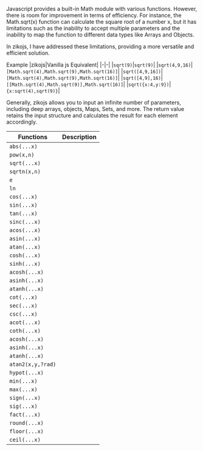 Javascript provides a built-in Math module with various functions. However, there is room for improvement in terms of efficiency. For instance, the Math.sqrt(x) function can calculate the square root of a number x, but it has limitations such as the inability to accept multiple parameters and the inability to map the function to different data types like Arrays and Objects.

In zikojs, I have addressed these limitations, providing a more versatile and efficient solution.

Example 
|zikojs|Vanilla js Equivalent|
|-|-|
|`sqrt(9)`|`sqrt(9)`|
|`sqrt(4,9,16)`|`[Math.sqrt(4),Math.sqrt(9),Math.sqrt(16)]`|
|`sqrt([4,9,16])`|`[Math.sqrt(4),Math.sqrt(9),Math.sqrt(16)]`|
|`sqrt([4,9],16)`|`[[Math.sqrt(4),Math.sqrt(9)],Math.sqrt(16)]`|
|`sqrt({x:4,y:9})`|`{x:sqrt(4),sqrt(9)}`|


Generally, zikojs allows you to input an infinite number of parameters, including deep arrays, objects, Maps, Sets, and more. The return value retains the input structure and calculates the result for each element accordingly.



|Functions|Description|
|-|-|
|`abs(...x)`||
|`pow(x,n)`||
|`sqrt(...x)`||
|`sqrtn(x,n)`||
|`e`||
|`ln`||
|`cos(...x)`||
|`sin(...x)`||
|`tan(...x)`||
|`sinc(...x)`||
|`acos(...x)`||
|`asin(...x)`||
|`atan(...x)`||
|`cosh(...x)`||
|`sinh(...x)`||
|`acosh(...x)`||
|`asinh(...x)`||
|`atanh(...x)`||
|`cot(...x)`||
|`sec(...x)`||
|`csc(...x)`||
|`acot(...x)`||
|`coth(...x)`||
|`acosh(...x)`||
|`asinh(...x)`||
|`atanh(...x)`||
|`atan2(x,y,?rad)`||
|`hypot(...x)`||
|`min(...x)`||
|`max(...x)`||
|`sign(...x)`||
|`sig(...x)`||
|`fact(...x)`||
|`round(...x)`||
|`floor(...x)`||
|`ceil(...x)`||
